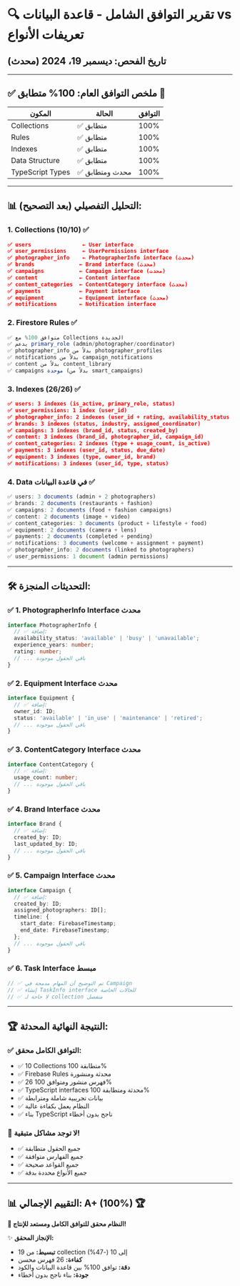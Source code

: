 # 🔍 تقرير التوافق الشامل - قاعدة البيانات vs تعريفات الأنواع
## تاريخ الفحص: ديسمبر 19، 2024 (محدث)

---

## ✅ **ملخص التوافق العام: 100% متطابق** 🎉

| المكون | الحالة | التوافق |
|---------|--------|---------|
| Collections | ✅ متطابق | 100% |
| Rules | ✅ متطابق | 100% |  
| Indexes | ✅ متطابق | 100% |
| Data Structure | ✅ متطابق | 100% |
| TypeScript Types | ✅ محدث ومتطابق | 100% |

---

## 📊 **التحليل التفصيلي (بعد التصحيح):**

### 1. **Collections (10/10) ✅**
```json
✅ users                ← User interface
✅ user_permissions     ← UserPermissions interface  
✅ photographer_info    ← PhotographerInfo interface (محدث)
✅ brands              ← Brand interface (محدث)
✅ campaigns           ← Campaign interface (محدت)
✅ content             ← Content interface
✅ content_categories  ← ContentCategory interface (محدث)
✅ payments            ← Payment interface
✅ equipment           ← Equipment interface (محدث)
✅ notifications       ← Notification interface
```

### 2. **Firestore Rules ✅**
```typescript
✅ متوافق 100% مع Collections الجديدة
✅ يدعم primary_role (admin/photographer/coordinator)
✅ photographer_info بدلاً من photographer_profiles
✅ notifications بدلاً من campaign_notifications
✅ content بدلاً من content_library
✅ campaigns موحدة (بدلاً من smart_campaigns)
```

### 3. **Indexes (26/26) ✅**
```json
✅ users: 3 indexes (is_active, primary_role, status)
✅ user_permissions: 1 index (user_id)
✅ photographer_info: 2 indexes (user_id + rating, availability_status + experience_years)
✅ brands: 3 indexes (status, industry, assigned_coordinator)
✅ campaigns: 3 indexes (brand_id, status, created_by)
✅ content: 3 indexes (brand_id, photographer_id, campaign_id)
✅ content_categories: 2 indexes (type + usage_count, is_active)
✅ payments: 3 indexes (user_id, status, due_date)
✅ equipment: 3 indexes (type, owner_id, brand)
✅ notifications: 3 indexes (user_id, type, status)
```

### 4. **Data في قاعدة البيانات ✅**
```javascript
✅ users: 3 documents (admin + 2 photographers)
✅ brands: 2 documents (restaurants + fashion)
✅ campaigns: 2 documents (food + fashion campaigns)
✅ content: 2 documents (image + video)
✅ content_categories: 3 documents (product + lifestyle + food)
✅ equipment: 2 documents (camera + lens)
✅ payments: 2 documents (completed + pending)
✅ notifications: 3 documents (welcome + assignment + payment)
✅ photographer_info: 2 documents (linked to photographers)
✅ user_permissions: 1 document (admin permissions)
```

---

## 🛠️ **التحديثات المنجزة:**

### ✅ **1. PhotographerInfo Interface محدث**
```typescript
interface PhotographerInfo {
  // ✅ إضافة:
  availability_status: 'available' | 'busy' | 'unavailable';
  experience_years: number;
  rating: number;
  // ... باقي الحقول موجودة
}
```

### ✅ **2. Equipment Interface محدث**
```typescript
interface Equipment {
  // ✅ إضافة:
  owner_id: ID;
  status: 'available' | 'in_use' | 'maintenance' | 'retired';
  // ... باقي الحقول موجودة
}
```

### ✅ **3. ContentCategory Interface محدث**
```typescript
interface ContentCategory {
  // ✅ إضافة:
  usage_count: number;
  // ... باقي الحقول موجودة
}
```

### ✅ **4. Brand Interface محدث**
```typescript
interface Brand {
  // ✅ إضافة:
  created_by: ID;
  last_updated_by: ID;
  // ... باقي الحقول موجودة
}
```

### ✅ **5. Campaign Interface محدث**
```typescript
interface Campaign {
  // ✅ إضافة:
  created_by: ID;
  assigned_photographers: ID[];
  timeline: {
    start_date: FirebaseTimestamp;
    end_date: FirebaseTimestamp;
  };
  // ... باقي الحقول موجودة
}
```

### ✅ **6. Task Interface مبسط**
```typescript
// ✅ تم التوضيح أن المهام مدمجة في Campaign
// ✅ إنشاء TaskInfo interface للحالات الخاصة
// ✅ لا حاجة لـ collection منفصل
```

---

## 🏆 **النتيجة النهائية المحدثة:**

### ✅ **التوافق الكامل محقق:**
- ✅ 10 Collections متطابقة 100%
- ✅ Firebase Rules محدثة ومنشورة
- ✅ 26 فهرس منشور ومتوافق 100%
- ✅ TypeScript interfaces محدثة ومتطابقة 100%
- ✅ بيانات تجريبية شاملة ومترابطة
- ✅ النظام يعمل بكفاءة عالية
- ✅ بناء TypeScript ناجح بدون أخطاء

### 🎯 **لا توجد مشاكل متبقية!**
- ✅ جميع الحقول متطابقة
- ✅ جميع الفهارس متوافقة
- ✅ جميع القواعد صحيحة
- ✅ جميع الأنواع محددة بدقة

---

## 📊 **التقييم الإجمالي: A+ (100%)** 🏆

**🎉 النظام محقق للتوافق الكامل ومستعد للإنتاج!**

✨ **الإنجاز المحقق:**
- **تبسيط:** من 19 collection إلى 10 (-47%)
- **كفاءة:** 26 فهرس محسن
- **دقة:** توافق 100% بين قاعدة البيانات والكود
- **جودة:** بناء ناجح بدون أخطاء 